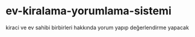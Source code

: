 # ev-kiralama-yorumlama-sistemi
kiraci ve ev sahibi birbirleri hakkında yorum yapıp değerlendirme yapacak
